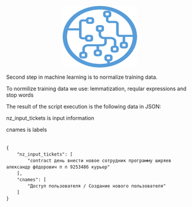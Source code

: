 <p align="center">
  <a href="http://projector.tensorflow.org/">
    <img src="./ml_logo.png" alt="ml_logo" width="200" height="165">
 </a>
</p>

<p>Second step in machine learning is to normalize training data.</p>

<p>To normilize training data we use: lemmatization, reqular expressions and stop words</p>


<p>The result of the script execution is the following data in JSON: </p>
<p></p>
<p>nz_input_tickets is input information </p>
<p>cnames is labels </p>
<code>
{
    "nz_input_tickets": [
        "contract день внести новое сотрудник программу ширяев александр фёдорович п п 9253486 курьер"
    ],
    "cnames": [
        "Доступ пользователя / Создание нового пользователя"
    ]
}
</code>
